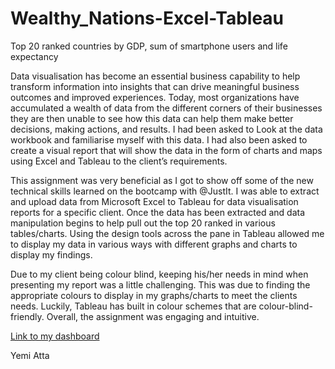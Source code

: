 # Wealthy_Nations-Excel-Tableau

Top 20 ranked countries by GDP, sum of smartphone users and life expectancy

Data visualisation has become an essential business capability to help transform information into insights that can drive meaningful business outcomes and improved experiences. 
Today, most organizations have accumulated a wealth of data from the different corners of their businesses they are then unable to see how this data can help them make better decisions, making actions, and results.
I had been asked to Look at the data workbook and familiarise myself with this data. I had also been asked to create a visual report that will show the data in the form of charts and maps using Excel and Tableau to the client’s requirements. 

This assignment was very beneficial as I got to show off some of the new technical skills learned on the bootcamp with @JustIt. I was able to extract and upload data from Microsoft Excel to Tableau for data visualisation reports for a specific client. Once the data has been extracted and data manipulation begins to help pull out the top 20 ranked in various tables/charts. Using the design tools across the pane in Tableau allowed me to display my data in various ways with different graphs and charts to display my findings. 

Due to my client being colour blind, keeping his/her needs in mind when presenting my report was a little challenging. This was due to finding the appropriate colours to display in my graphs/charts to meet the clients needs. Luckily, Tableau has built in colour schemes that are colour-blind-friendly. Overall, the assignment was engaging and intuitive.

[Link to my dashboard](https://public.tableau.com/app/profile/opeyemi.atta/viz/DataVisualisationAssignment1_17101107966830/Top20VisualReport)


Yemi Atta
